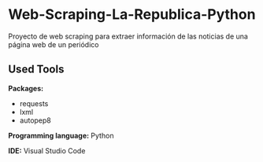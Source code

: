 # Web-Scraping-La-Republica-Python
Proyecto de web scraping para extraer información de las noticias de una página web de un periódico

## Used Tools

**Packages:**
- requests
- lxml 
- autopep8

**Programming language:** Python

**IDE:** Visual Studio Code
